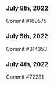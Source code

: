 ### July 8th, 2022

Commit #169575

### July 5th, 2022

Commit #314353


### July 4th, 2022

Commit #72281
